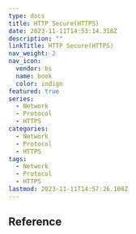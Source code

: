 ```yaml
---
type: docs
title: HTTP Secure(HTTPS)
date: 2023-11-11T14:53:14.318Z
description: ""
linkTitle: HTTP Secure(HTTPS)
nav_weight: 2
nav_icon:
  vendor: bs
  name: book
  color: indigo
featured: true
series:
  - Network
  - Protocol
  - HTTPS
categories:
  - Network
  - Protocol
  - HTTPS
tags:
  - Network
  - Protocol
  - HTTPS
lastmod: 2023-11-11T14:57:26.108Z
---
```


## Reference
